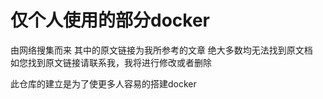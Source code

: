 # 仅个人使用的部分docker
由网络搜集而来 其中的原文链接为我所参考的文章 绝大多数均无法找到原文档  
如您找到原文链接请联系我，我将进行修改或者删除 

此仓库的建立是为了使更多人容易的搭建docker